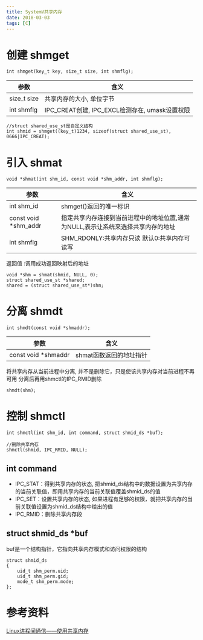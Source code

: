 ```yaml
---
title: SystemV共享内存
date: 2018-03-03
tags: [C]
---
```


# 创建 shmget

```
int shmget(key_t key, size_t size, int shmflg);
```

|参数|含义|
|--|--|
|size_t size|共享内存的大小, 单位字节|
|int shmflg|IPC_CREAT创建, IPC_EXCL检测存在, umask设置权限|

```
//struct shared_use_st是自定义结构
int shmid = shmget((key_t)1234, sizeof(struct shared_use_st), 0666|IPC_CREAT);
```

# 引入 shmat

```
void *shmat(int shm_id, const void *shm_addr, int shmflg);
```

|参数|含义|
|--|--|
|int shm_id|shmget()返回的唯一标识|
|const void *shm_addr|指定共享内存连接到当前进程中的地址位置,通常为NULL,表示让系统来选择共享内存的地址|
|int shmflg|SHM_RDONLY:共享内存只读 默认0:共享内存可读写|

返回值 :调用成功返回映射后的地址

```
void *shm = shmat(shmid, NULL, 0);
struct shared_use_st *shared;
shared = (struct shared_use_st*)shm;
```

# 分离 shmdt

```
int shmdt(const void *shmaddr);
```

|参数|含义|
|--|--|
|const void *shmaddr|shmat函数返回的地址指针|

将共享内存从当前进程中分离, 并不是删除它，只是使该共享内存对当前进程不再可用
分离后再用shmctl的IPC_RMID删除

```
shmdt(shm);
```

# 控制 shmctl

```
int shmctl(int shm_id, int command, struct shmid_ds *buf);
```

```
//删除共享内存
shmctl(shmid, IPC_RMID, NULL);
```

## int command

* IPC_STAT：得到共享内存的状态, 把shmid_ds结构中的数据设置为共享内存的当前关联值，即用共享内存的当前关联值覆盖shmid_ds的值
* IPC_SET：设置共享内存的状态, 如果进程有足够的权限，就把共享内存的当前关联值设置为shmid_ds结构中给出的值
* IPC_RMID：删除共享内存段

## struct shmid_ds *buf

buf是一个结构指针，它指向共享内存模式和访问权限的结构

```
struct shmid_ds  
{  
    uid_t shm_perm.uid;  
    uid_t shm_perm.gid;  
    mode_t shm_perm.mode;  
};
```

# 参考资料
[Linux进程间通信——使用共享内存](http://blog.csdn.net/ljianhui/article/details/10253345)
